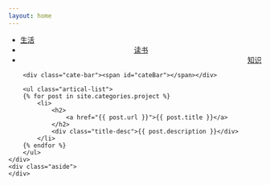 ```yaml
---
layout: home
---
```


<div class="index-content project">
    <div class="section">
        <ul class="artical-cate">
            <li><a href="/"><span>生活</span></a></li>
            <li style="text-align:center"><a href="/dump"><span>读书</span></a></li>
            <li class="on" style="text-align:right"><a href="/project"><span>知识</span></a></li>
        </ul>

        <div class="cate-bar"><span id="cateBar"></span></div>

        <ul class="artical-list">
        {% for post in site.categories.project %}
            <li>
                <h2>
                    <a href="{{ post.url }}">{{ post.title }}</a>
                </h2>
                <div class="title-desc">{{ post.description }}</div>
            </li>
        {% endfor %}
        </ul>
    </div>
    <div class="aside">
    </div>
</div>
